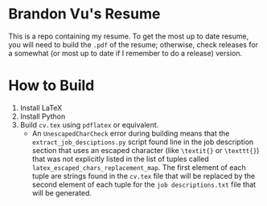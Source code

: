 # Brandon Vu's Resume

This is a repo containing my resume. To get the most up to date resume, you will need to build the `.pdf` of the resume; otherwise, check releases for a somewhat (or most up to date if I remember to do a release) version.

# How to Build
1. Install LaTeX
2. Install Python
3. Build `cv.tex` using `pdflatex` or equivalent.
    - An `UnescapedCharCheck` error during building means that the `extract_job_desciptions.py` script found line in the job description section that uses an escaped character (like `\textit{}` or `\texttt{}`) that was not explicitly listed in the list of tuples called `latex_escaped_chars_replacement_map`. The first element of each tuple are strings found in the `cv.tex` file that will be replaced by the second element of each tuple for the `job descriptions.txt` file that will be generated.
